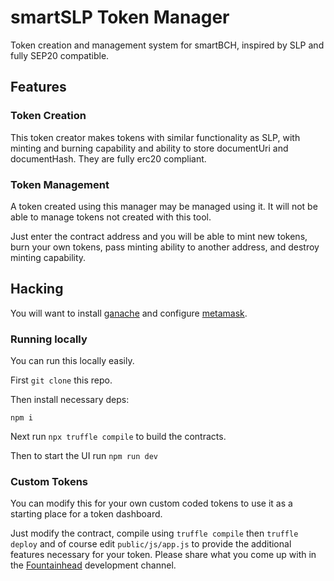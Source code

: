 # smartSLP Token Manager

Token creation and management system for smartBCH, inspired by SLP and fully SEP20 compatible.

## Features

### Token Creation

This token creator makes tokens with similar functionality as SLP, with minting and burning capability and ability to store documentUri and documentHash. They are fully erc20 compliant.

### Token Management

A token created using this manager may be managed using it. It will not be able to manage tokens not created with this tool.

Just enter the contract address and you will be able to mint new tokens, burn your own tokens, pass minting ability to another address, and destroy minting capability.


## Hacking

You will want to install [ganache](https://www.trufflesuite.com/ganache) and configure [metamask](https://www.trufflesuite.com/tutorial#installing-and-configuring-metamask).

### Running locally

You can run this locally easily.

First `git clone` this repo.

Then install necessary deps:

`npm i`

Next run `npx truffle compile` to build the contracts.

Then to start the UI run `npm run dev`

### Custom Tokens

You can modify this for your own custom coded tokens to use it as a starting place for a token dashboard.

Just modify the contract, compile using `truffle compile` then `truffle deploy` and of course edit `public/js/app.js` to provide the additional features necessary for your token. Please share what you come up with in the [Fountainhead](https://t.me/fountainheadcash) development channel.
